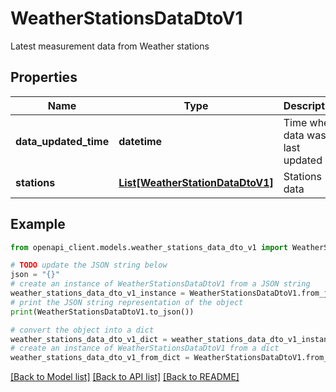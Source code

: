 # WeatherStationsDataDtoV1

Latest measurement data from Weather stations

## Properties

Name | Type | Description | Notes
------------ | ------------- | ------------- | -------------
**data_updated_time** | **datetime** | Time when data was last updated | 
**stations** | [**List[WeatherStationDataDtoV1]**](WeatherStationDataDtoV1.md) | Stations data | [optional] 

## Example

```python
from openapi_client.models.weather_stations_data_dto_v1 import WeatherStationsDataDtoV1

# TODO update the JSON string below
json = "{}"
# create an instance of WeatherStationsDataDtoV1 from a JSON string
weather_stations_data_dto_v1_instance = WeatherStationsDataDtoV1.from_json(json)
# print the JSON string representation of the object
print(WeatherStationsDataDtoV1.to_json())

# convert the object into a dict
weather_stations_data_dto_v1_dict = weather_stations_data_dto_v1_instance.to_dict()
# create an instance of WeatherStationsDataDtoV1 from a dict
weather_stations_data_dto_v1_from_dict = WeatherStationsDataDtoV1.from_dict(weather_stations_data_dto_v1_dict)
```
[[Back to Model list]](../README.md#documentation-for-models) [[Back to API list]](../README.md#documentation-for-api-endpoints) [[Back to README]](../README.md)


